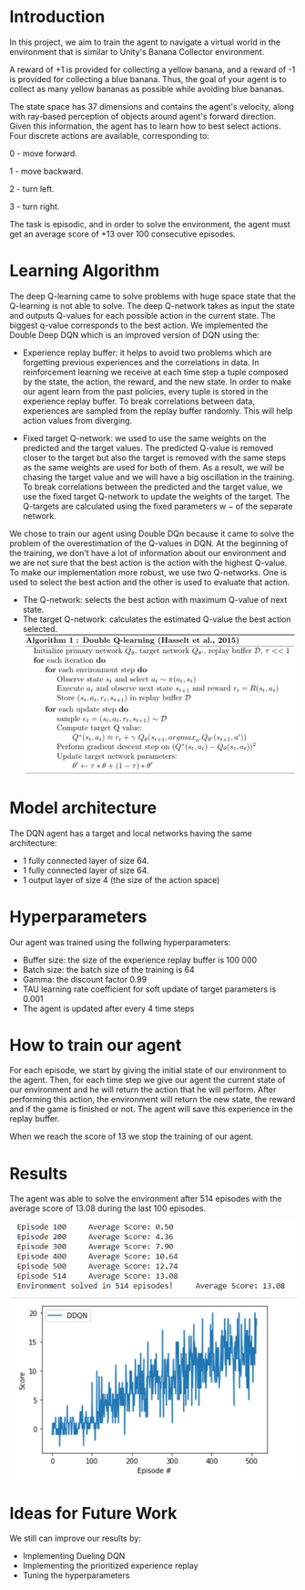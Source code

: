 # Introduction
In this project, we aim to train the agent to navigate a virtual world in the environment that is similar to Unity's Banana Collector environment. 

A reward of +1 is provided for collecting a yellow banana, and a reward of -1 is provided for collecting a blue banana. Thus, the goal of your agent is to collect as many yellow bananas as possible while avoiding blue bananas.

The state space has 37 dimensions and contains the agent's velocity, along with ray-based perception of objects around agent's forward direction. Given this information, the agent has to learn how to best select actions. Four discrete actions are available, corresponding to:

0 - move forward.

1 - move backward.

2 - turn left.

3 - turn right.

The task is episodic, and in order to solve the environment, the agent must get an average score of +13 over 100 consecutive episodes.

# Learning Algorithm
The deep Q-learning came to solve problems with huge space state that the Q-learning is not able to solve. The deep Q-network takes as input the state and outputs Q-values for each possible action in the current state. The biggest q-value corresponds to the best action. We implemented the Double Deep DQN which is an improved version of DQN using the:
* Experience replay buffer: it helps to avoid two problems which are forgetting previous experiences and the correlations in data. In reinforcement learning we receive at each time step a tuple composed by the state, the action, the reward, and the new state. In order to make our agent learn from the past policies, every tuple is stored in the experience replay buffer. To break correlations between data, experiences are sampled from the replay buffer randomly. This will help action values from diverging. 

* Fixed target Q-network: we used to use the same weights on the predicted and the target values. The predicted Q-value is removed closer to the target but also the target is removed with the same steps as the same weights are used for both of them. As a result, we will be chasing the target value and we will have a big oscillation in the training. To break correlations between the predicted and the target value, we use the fixed target Q-network to update the weights of the target. The Q-targets are calculated using the fixed parameters w − of the separate network. 

We chose to train our agent using Double DQn because it came to solve the problem of the overestimation of the Q-values in DQN. At the beginning of the training, we don’t have a lot of information about our environment and we are not sure that the best action is the action with the highest Q-value. To make our implementation more robust, we use two Q-networks. One  is used to select the best action and the other is used to evaluate that action. 

* The Q-network: selects the best action with maximum Q-value of next state.
* The target Q-network: calculates the estimated Q-value the best action selected. 
![Image of Yaktocat](https://github.com/sabrinekr/navigation-dqn/blob/main/images/algorithm.png?raw=true)

# Model architecture
The DQN agent has a target and local networks having the same architecture:
* 1 fully connected layer of size 64.
* 1 fully connected layer of size 64.
* 1 output layer of size 4 (the size of the action space) 

# Hyperparameters 
Our agent was trained using the follwing hyperparameters: 
* Buffer size: the size of the experience replay buffer is 100 000
* Batch size: the batch size of the training is 64 
* Gamma: the discount factor 0.99
* TAU learning rate coefficient for soft update of target parameters is 0.001
* The agent is updated after every 4 time steps

# How to train our agent
For each episode, we start by giving the initial state of our environment to the agent. Then, for each time step we give our agent the current state of our environment and he will return the action that he will perform. After performing this action, the environment will return the new state, the reward and if the game is finished or not. The agent will save this experience in the replay buffer. 

When we reach the score of 13 we stop the training of our agent. 

# Results

The agent was able to solve the environment after 514 episodes with the average score of 13.08 during the last 100 episodes.

![Image of Yaktocat](https://github.com/sabrinekr/navigation-dqn/blob/main/images/dqn1.PNG?raw=true)
![Image of Yaktocat](https://github.com/sabrinekr/navigation-dqn/blob/main/images/dqn2.PNG?raw=true)

# Ideas for Future Work
We still can improve our results by: 
* Implementing Dueling DQN
* Implementing the prioritized experience replay
* Tuning the hyperparameters